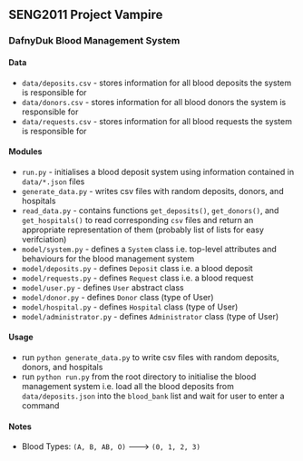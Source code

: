 ## SENG2011 Project Vampire

### DafnyDuk Blood Management System

#### Data
- `data/deposits.csv` - stores information for all blood deposits the system is responsible for
- `data/donors.csv` - stores information for all blood donors the system is responsible for
- `data/requests.csv` - stores information for all blood requests the system is responsible for

#### Modules
- `run.py` - initialises a blood deposit system using information contained in `data/*.json` files
- `generate_data.py` - writes csv files with random deposits, donors, and hospitals
- `read_data.py` - contains functions `get_deposits()`, `get_donors()`, and `get_hospitals()` to read corresponding `csv` files and return an appropriate representation of them (probably list of lists for easy verifciation)
- `model/system.py` - defines a `System` class i.e. top-level attributes and behaviours for the blood management system
- `model/deposits.py` - defines `Deposit` class i.e. a blood deposit
- `model/requests.py` - defines `Request` class i.e. a blood request
- `model/user.py` - defines `User` abstract class
- `model/donor.py` - defines `Donor` class (type of User)
- `model/hospital.py` - defines `Hospital` class (type of User)
- `model/administrator.py` - defines `Administrator` class (type of User)

#### Usage
- run `python generate_data.py` to write csv files with random deposits, donors, and hospitals
- run `python run.py` from the root directory to initialise the blood management system i.e. load all the blood deposits from `data/deposits.json` into the `blood_bank` list and wait for user to enter a command

#### Notes
- Blood Types: `(A, B, AB, O)` ---> `(0, 1, 2, 3)`
